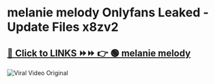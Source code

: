
 # melanie melody Onlyfans Leaked - Update Files x8zv2

## <h2><a href="https://clipsfans.com/melanie_melody&ref=git">🔗 Click to LINKS ⏩⏩ 👉 🟢 melanie melody </a></h2>

<a href="https://clipsfans.com/melanie_melody&ref=git" rel="nofollow" data-target="animated-image.originalLink"><img src="https://i.ibb.co.com/xMMVF88/686577567.gif" alt="Viral Video Original" style="max-width: 100%; display: inline-block;" data-target="animated-image.originalImage"></a>

